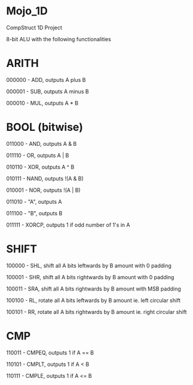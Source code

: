 # Mojo_1D
CompStruct 1D Project

8-bit ALU with the following functionalities

ARITH
======

000000 - ADD, outputs A plus B

000001 - SUB, outputs A minus B

000010 - MUL, outputs A * B


BOOL (bitwise)
===============
011000 - AND, outputs A & B 

011110 - OR, outputs A | B 

010110 - XOR, outputs A ^ B 

010111 - NAND, outputs !(A & B)

010001 - NOR, outputs !(A | B)

011010 - "A", outputs A

011100 - "B", outputs B

011111 - XORCP, outputs 1 if odd number of 1's in A


SHIFT
======

100000 - SHL, shift all A bits leftwards by B amount with 0 padding

100001 - SHR, shift all A bits rightwards by B amount with 0 padding

100011 - SRA, shift all A bits rightwards by B amount with MSB padding

100100 - RL, rotate all A bits leftwards by B amount ie. left circular shift

100101 - RR, rotate all A bits rightwards by B amount ie. right circular shift


CMP
====

110011 - CMPEQ, outputs 1 if A == B

110101 - CMPLT, outputs 1 if A < B

110111 - CMPLE, outputs 1 if A <= B

